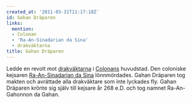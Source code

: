 ```yaml
---
created_at: '2011-03-31T11:17:18Z'
id: Gahan Dräparen
links:
  mention:
  - Colonan
  - 'Ra-An-Sinadarian da Sina'
  - drakväktarna
title: Gahan Dräparen
---
```


Ledde en revolt mot [drakväktarna] i [Colonans] huvudstad. Den coloniske kejsaren [Ra-An-Sinadarian
da Sina] lönnmördades. Gahan Dräparen tog makten och avrättade alla drakväktare som inte lyckades
fly. Gahan Dräparen krönte sig själv till kejsare år 268 e.D. och tog namnet Ra-An-Gahonnon da
Gahan.

  [drakväktarna]: drakväktarna
  [Colonans]: Colonan
  [Ra-An-Sinadarian da Sina]: Ra-An-Sinadarian_da_Sina